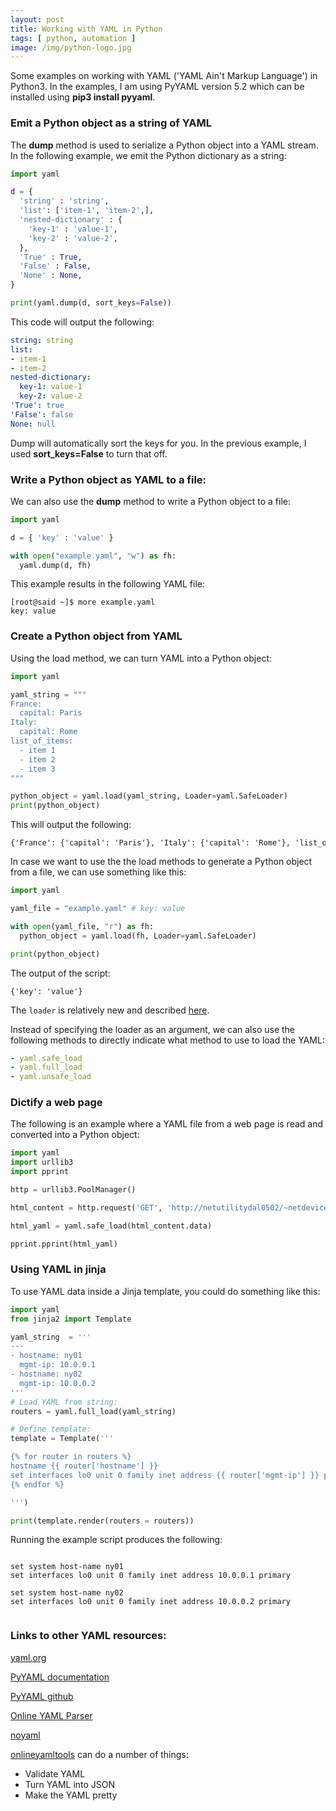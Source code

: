 ```yaml
---
layout: post
title: Working with YAML in Python
tags: [ python, automation ]
image: /img/python-logo.jpg
---
```


Some examples on working with YAML ('YAML Ain't Markup Language') in Python3. In the examples, I am using PyYAML version 5.2 which can be installed using <b>pip3 install pyyaml</b>.

### Emit a Python object as a string of YAML

The <b>dump</b> method is used to serialize a Python object into a YAML stream. In the following example, we emit the Python dictionary as a string:

```python
import yaml

d = {
  'string' : 'string',
  'list': ['item-1', 'item-2',],  
  'nested-dictionary' : { 
    'key-1' : 'value-1',
    'key-2' : 'value-2',
  },
  'True' : True,
  'False' : False,
  'None' : None,
}

print(yaml.dump(d, sort_keys=False))
```

This code will output the following:

```yaml
string: string
list:
- item-1
- item-2
nested-dictionary:
  key-1: value-1
  key-2: value-2
'True': true
'False': false
None: null
```

Dump will automatically sort the keys for you. In the previous example, I used <b>sort_keys=False</b> to turn that off. 


### Write a Python object as YAML to a file:

We can also use the <b>dump</b> method to write a Python object to a file:

```python
import yaml

d = { 'key' : 'value' }

with open("example.yaml", "w") as fh:  
  yaml.dump(d, fh)
```

This example results in the following YAML file:

<pre style="font-size:12px">
[root@said ~]$ more example.yaml 
key: value
</pre>


### Create a Python object from YAML

Using the load method, we can turn YAML into a Python object:

```python
import yaml

yaml_string = """
France:
  capital: Paris
Italy:
  capital: Rome
list_of_items:
  - item 1
  - item 2
  - item 3  
"""

python_object = yaml.load(yaml_string, Loader=yaml.SafeLoader)
print(python_object)
```

This will output the following:

<pre style="font-size:12px">
{'France': {'capital': 'Paris'}, 'Italy': {'capital': 'Rome'}, 'list_of_items': ['item 1', 'item 2', 'item 3']}
</pre>

In case we want to use the the load methods to generate a Python object from a file, we can use something like this:

```python
import yaml

yaml_file = "example.yaml" # key: value

with open(yaml_file, "r") as fh:
  python_object = yaml.load(fh, Loader=yaml.SafeLoader)

print(python_object)
```

The output of the script:

<pre style="font-size:12px">
{'key': 'value'}
</pre>


The `loader` is relatively new and described <a href="https://github.com/yaml/pyyaml/wiki/PyYAML-yaml.load(input)-Deprecation" target="_blank">here</a>.

Instead of specifying the loader as an argument, we can also use the following methods to directly indicate what method to use to load the YAML:

```yaml
- yaml.safe_load
- yaml.full_load
- yaml.unsafe_load
```

### Dictify a web page

The following is an example where a YAML file from a web page is read and converted into a Python object:

```python
import yaml
import urllib3
import pprint

http = urllib3.PoolManager()

html_content = http.request('GET', 'http://netutilitydal0502/~netdevice/network_pillar/network_pillar.yaml')

html_yaml = yaml.safe_load(html_content.data)

pprint.pprint(html_yaml)
```


### Using YAML in jinja

To use YAML data inside a Jinja template, you could do something like this:

```python
import yaml
from jinja2 import Template

yaml_string  = '''
---
- hostname: ny01
  mgmt-ip: 10.0.0.1
- hostname: ny02
  mgmt-ip: 10.0.0.2
'''
# Load YAML from string:
routers = yaml.full_load(yaml_string)

# Define template:
template = Template('''

{% for router in routers %}
hostname {{ router['hostname'] }}
set interfaces lo0 unit 0 family inet address {{ router['mgmt-ip'] }} primary
{% endfor %}

''')

print(template.render(routers = routers))
```

Running the example script produces the following:

<pre style="font-size:12px">

set system host-name ny01
set interfaces lo0 unit 0 family inet address 10.0.0.1 primary

set system host-name ny02
set interfaces lo0 unit 0 family inet address 10.0.0.2 primary

</pre>


### Links to other YAML resources:

<a href="https://yaml.org/" target="_blank">yaml.org</a>

<a href="https://pyyaml.org/wiki/PyYAMLDocumentation" target="_blank">PyYAML documentation</a>

<a href="https://github.com/yaml/pyyaml" target="_blank">PyYAML github</a>

<a href="http://yaml-online-parser.appspot.com/" target="_blank">Online YAML Parser</a>

<a href="https://noyaml.com/" target="_blank">noyaml</a>

<a href="https://onlineyamltools.com/ " target="_blank">onlineyamltools</a> can do a number of things:
- Validate YAML
- Turn YAML into JSON
- Make the YAML pretty